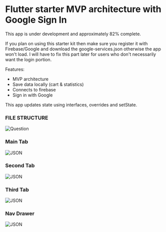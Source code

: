 # Flutter starter MVP architecture with Google Sign In

This app is under development and approximately 82% complete.

If you plan on using this starter kit then make sure you register it with Firebase/Google and download the google-services.json otherwise the app won't load. I will have to fix this part later for users who don't necessarily want the login portion.

Features:
 - MVP architecture
 - Save data locally (cart & statistics)
 - Connects to firebase
 - Sign in with Google
 
This app updates state using interfaces, overrides and setState.

### FILE STRUCTURE
![Question](https://i.imgur.com/2HiXQGt.png)

### Main Tab
![JSON](https://i.imgur.com/68lrM5Z.png)

### Second Tab
![JSON](https://i.imgur.com/bppmGNA.png)

### Third Tab
![JSON](https://i.imgur.com/utHN5Pe.png)

### Nav Drawer
![JSON](https://i.imgur.com/I5Cbjc2.png)
